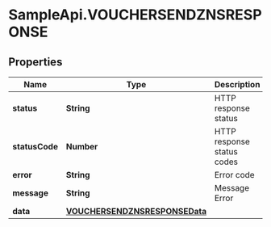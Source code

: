 # SampleApi.VOUCHERSENDZNSRESPONSE

## Properties

Name | Type | Description | Notes
------------ | ------------- | ------------- | -------------
**status** | **String** | HTTP response status | [optional] 
**statusCode** | **Number** | HTTP response status codes | [optional] 
**error** | **String** | Error code | [optional] 
**message** | **String** | Message Error | [optional] 
**data** | [**VOUCHERSENDZNSRESPONSEData**](VOUCHERSENDZNSRESPONSEData.md) |  | [optional] 



